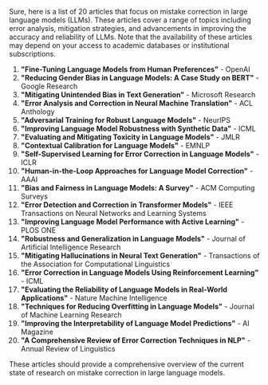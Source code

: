 Sure, here is a list of 20 articles that focus on mistake correction in large language models (LLMs). These articles cover a range of topics including error analysis, mitigation strategies, and advancements in improving the accuracy and reliability of LLMs. Note that the availability of these articles may depend on your access to academic databases or institutional subscriptions.

1. **"Fine-Tuning Language Models from Human Preferences"** - OpenAI
2. **"Reducing Gender Bias in Language Models: A Case Study on BERT"** - Google Research
3. **"Mitigating Unintended Bias in Text Generation"** - Microsoft Research
4. **"Error Analysis and Correction in Neural Machine Translation"** - ACL Anthology
5. **"Adversarial Training for Robust Language Models"** - NeurIPS
6. **"Improving Language Model Robustness with Synthetic Data"** - ICML
7. **"Evaluating and Mitigating Toxicity in Language Models"** - JMLR
8. **"Contextual Calibration for Language Models"** - EMNLP
9. **"Self-Supervised Learning for Error Correction in Language Models"** - ICLR
10. **"Human-in-the-Loop Approaches for Language Model Correction"** - AAAI
11. **"Bias and Fairness in Language Models: A Survey"** - ACM Computing Surveys
12. **"Error Detection and Correction in Transformer Models"** - IEEE Transactions on Neural Networks and Learning Systems
13. **"Improving Language Model Performance with Active Learning"** - PLOS ONE
14. **"Robustness and Generalization in Language Models"** - Journal of Artificial Intelligence Research
15. **"Mitigating Hallucinations in Neural Text Generation"** - Transactions of the Association for Computational Linguistics
16. **"Error Correction in Language Models Using Reinforcement Learning"** - ICML
17. **"Evaluating the Reliability of Language Models in Real-World Applications"** - Nature Machine Intelligence
18. **"Techniques for Reducing Overfitting in Language Models"** - Journal of Machine Learning Research
19. **"Improving the Interpretability of Language Model Predictions"** - AI Magazine
20. **"A Comprehensive Review of Error Correction Techniques in NLP"** - Annual Review of Linguistics

These articles should provide a comprehensive overview of the current state of research on mistake correction in large language models.